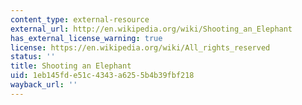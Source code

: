 ```yaml
---
content_type: external-resource
external_url: http://en.wikipedia.org/wiki/Shooting_an_Elephant
has_external_license_warning: true
license: https://en.wikipedia.org/wiki/All_rights_reserved
status: ''
title: Shooting an Elephant
uid: 1eb145fd-e51c-4343-a625-5b4b39fbf218
wayback_url: ''
---
```

